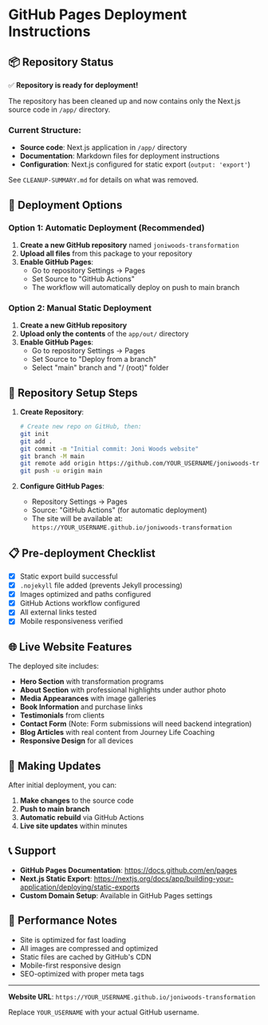 
# GitHub Pages Deployment Instructions

## 📦 Repository Status

✅ **Repository is ready for deployment!**

The repository has been cleaned up and now contains only the Next.js source code in `/app/` directory.

### Current Structure:
- **Source code**: Next.js application in `/app/` directory
- **Documentation**: Markdown files for deployment instructions  
- **Configuration**: Next.js configured for static export (`output: 'export'`)

See `CLEANUP-SUMMARY.md` for details on what was removed.

## 🚀 Deployment Options

### Option 1: Automatic Deployment (Recommended)

1. **Create a new GitHub repository** named `joniwoods-transformation`
2. **Upload all files** from this package to your repository
3. **Enable GitHub Pages**:
   - Go to repository Settings → Pages
   - Set Source to "GitHub Actions"
   - The workflow will automatically deploy on push to main branch

### Option 2: Manual Static Deployment

1. **Create a new GitHub repository** 
2. **Upload only the contents** of the `app/out/` directory
3. **Enable GitHub Pages**:
   - Go to repository Settings → Pages
   - Set Source to "Deploy from a branch"
   - Select "main" branch and "/ (root)" folder

## 🔧 Repository Setup Steps

1. **Create Repository**:
   ```bash
   # Create new repo on GitHub, then:
   git init
   git add .
   git commit -m "Initial commit: Joni Woods website"
   git branch -M main
   git remote add origin https://github.com/YOUR_USERNAME/joniwoods-transformation.git
   git push -u origin main
   ```

2. **Configure GitHub Pages**:
   - Repository Settings → Pages
   - Source: "GitHub Actions" (for automatic deployment)
   - The site will be available at: `https://YOUR_USERNAME.github.io/joniwoods-transformation`

## 📋 Pre-deployment Checklist

- [x] Static export build successful
- [x] `.nojekyll` file added (prevents Jekyll processing)
- [x] Images optimized and paths configured
- [x] GitHub Actions workflow configured
- [x] All external links tested
- [x] Mobile responsiveness verified

## 🌐 Live Website Features

The deployed site includes:
- **Hero Section** with transformation programs
- **About Section** with professional highlights under author photo
- **Media Appearances** with image galleries
- **Book Information** and purchase links
- **Testimonials** from clients
- **Contact Form** (Note: Form submissions will need backend integration)
- **Blog Articles** with real content from Journey Life Coaching
- **Responsive Design** for all devices

## 🔄 Making Updates

After initial deployment, you can:

1. **Make changes** to the source code
2. **Push to main branch**
3. **Automatic rebuild** via GitHub Actions
4. **Live site updates** within minutes

## 📞 Support

- **GitHub Pages Documentation**: https://docs.github.com/en/pages
- **Next.js Static Export**: https://nextjs.org/docs/app/building-your-application/deploying/static-exports
- **Custom Domain Setup**: Available in GitHub Pages settings

## 🎯 Performance Notes

- Site is optimized for fast loading
- All images are compressed and optimized
- Static files are cached by GitHub's CDN
- Mobile-first responsive design
- SEO-optimized with proper meta tags

---

**Website URL**: `https://YOUR_USERNAME.github.io/joniwoods-transformation`

Replace `YOUR_USERNAME` with your actual GitHub username.
